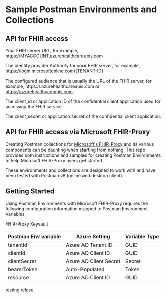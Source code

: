 # Sample Postman Environments and Collections 

## API for FHIR access


Your FHIR server URL, for example, https://MYACCOUNT.azurehealthcareapis.com

The identity provider Authority for your FHIR server, for example, https://login.microsoftonline.com/{TENANT-ID}

The configured audience that is usually the URL of the FHIR server, for example, https://<FHIR-SERVER-NAME>.azurehealthcareapis.com or https://azurehealthcareapis.com.

The client_id or application ID of the confidential client application used for accessing the FHIR service.

The client_secret or application secret of the confidential client application.



## API for FHIR access via Microsoft FHIR-Proxy 
Creating Postman collections for [Microsoft's FHIR-Proxy](https://github.com/microsoft/fhir-proxy) and its various components can be daunting when starting from nothing.  This repo provides both instructions and samples for creating Postman Environments to help Microsoft FHIR-Proxy users get started. 

These environments and collections are designed to work with and have been tested with Postman v8 (online and desktop client).


## Getting Started 
Using Postman Environments with Microsoft FHIR-Proxy requires the following configuration information mapped to Postman Environment Variables  

FHIR-Proxy Keyvault

Postman Env variable | Azure Setting          | Variable Type 
---------------------|------------------------|--------------
tenantId             | Azure AD Tenant ID     | GUID 
clientId             | Azure AD Client ID     | GUID
clientSecret         | Azure AD Client Secret | Secret 
bearerToken          | Auto-Populated         | Token
resource             | Azure AD Client ID     | GUID


testing relese
